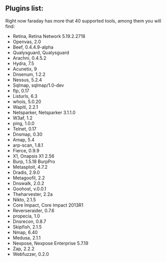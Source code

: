 Plugins list:
---
Right now faraday has more that 40 supported tools, among them you will find: 

* Retina, Retina Network 5.19.2.2718
* Openvas, 2.0
* Beef, 0.4.4.9-alpha
* Qualysguard, Qualysguard
* Arachni, 0.4.5.2
* Hydra, 7.5
* Acunetix, 9
* Dnsenum, 1.2.2
* Nessus, 5.2.4
* Sqlmap, sqlmap/1.0-dev
* ftp, 0.17
* Listurls, 6.3
* whois, 5.0.20
* Wapiti, 2.2.1
* Netsparker, Netsparker 3.1.1.0
* W3af, 1.2
* ping, 1.0.0
* Telnet, 0.17
* Dnsmap, 0.30
* Amap, 5.4
* arp-scan, 1.8.1
* Fierce, 0.9.9
* X1, Onapsis X1 2.56
* Burp, 1.5.18 BurpPro
* Metasploit, 4.7.2
* Dradis, 2.9.0
* Metagoofil, 2.2
* Dnswalk, 2.0.2
* Goohost, v.0.0.1
* Theharvester, 2.2a
* Nikto, 2.1.5
* Core Impact, Core Impact 2013R1
* Reverseraider, 0.7.6
* propecia, 1.0
* Dnsrecon, 0.8.7
* Skipfish, 2.1.5
* Nmap, 6.40
* Medusa, 2.1.1
* Nexpose, Nexpose Enterprise 5.7.19
* Zap, 2.2.2
* Webfuzzer, 0.2.0